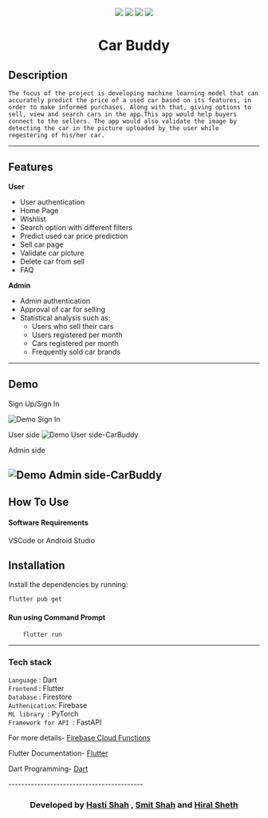 <div align="center">


[![](https://img.shields.io/badge/Made_with-Flutter-red?style=for-the-badge&logo=flutter)](https://flutter.dev/docs)
[![](https://img.shields.io/badge/Database-Firestore-blue?style=for-the-badge&logo=firebase)](https://firebase.flutter.dev/docs/firestore/usage/ "Firestore")
[![](https://img.shields.io/badge/Using-Jupyter-orange?style=for-the-badge&logo=Jupyter)](https://jupyter.org/try)
[![](https://img.shields.io/badge/IDE-Visual_Studio_Code-purple?style=for-the-badge&logo=visual-studio-code)](https://code.visualstudio.com/  "Visual Studio Code")

</div><p align="center">
  <!-- <a href="" rel="noopener">
 <img width=200px src="images/emp.png"></a> -->
 
</p>
<h1 align = 'center'><b>Car Buddy</b></h1>

## Description ##
    The focus of the project is developing machine learning model that can accurately predict the price of a used car based on its features, in order to make informed purchases. Along with that, giving options to sell, view and search cars in the app.This app would help buyers connect to the sellers. The app would also validate the image by detecting the car in the picture uploaded by the user while regestering of his/her car.

<!--
<p>
For more details-
<a href="">
Document link 
</a>
</p>
-->

------------------------------------------
## Features ##

<b>User</b> 
- User authentication
- Home Page 
- Wishlist 
- Search option with different filters
- Predict used car price prediction 
- Sell car page
- Validate car picture 
- Delete car from sell
- FAQ


 <b>Admin</b> 
- Admin authentication
- Approval of car for selling
- Statistical analysis such as:
    - Users who sell their cars
    - Users registered per month
    - Cars registered per month
    - Frequently sold car brands


------------------------------------------
## Demo ##
Sign Up/Sign In

![Demo Sign In](images/login.gif)

User side
![Demo User side-CarBuddy](images/user.gif)

Admin side

![Demo Admin side-CarBuddy](images/admin.gif)
------------------------------------------

## How To Use
#### Software Requirements
VSCode or Android Studio

## Installation
Install the dependencies by running:
```html  
flutter pub get
```


#### Run using Command Prompt

```html
    flutter run
```

---
###             Tech stack
`Language` : Dart <br>
`Frontend` : Flutter  <br>
`Database` : Firestore <br>
`Authenication`: Firebase<br>
`ML library `: PyTorch<br>
`Framework for API `: FastAPI<br> 




<p>
For more details-
<a href="https://firebase.google.com/docs/functions/get-started">
 Firebase Cloud Functions  </a>
</p>

Flutter Documentation-
<a href="https://flutter.dev/docs">
 Flutter </a> 
</p>

Dart Programming-
<a href="https://dart.dev/guides">
 Dart </a> 
</p>
------------------------------------------

<h3 align="center"><b>Developed  by <a href="https://github.com/hasti-15">Hasti Shah</a> , <a href="https://github.com/Smit1400">Smit Shah</a> and <a href="https://github.com/hiral72">Hiral Sheth</a></b></h3>